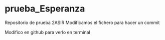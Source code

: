 # prueba_Esperanza
Repositorio de prueba 2ASIR
Modificamos el fichero para hacer un commit

Modifico en github para verlo en terminal
